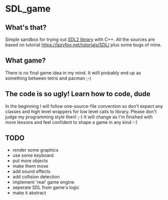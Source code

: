# SDL_game
## What's that?
Simple sandbox for trying out [SDL2 library](https://www.libsdl.org/index.php) with C++. 
All the sources are based on tutorial https://lazyfoo.net/tutorials/SDL/ plus some bugs of mine.

## What game?
There is no final game idea in my mind. It willl probably end up as something between tetris and pacman ;-)

## The code is so ugly! Learn how to code, dude
In the beginning I will follow one-source-file convention so don't expect any classes and high level wrappers for low level calls to library. Please don't judge my programming style then! ;-)
It will change as I'm finished with more lessons and feel confident to shape a game in any kind :-)

## TODO
* render some graphics
* use some keyboard
* put more objects
* make them move
* add sound effects
* add collision detection
* implement 'real' game engine
* seperate SDL from game's logic
* make it abstract
